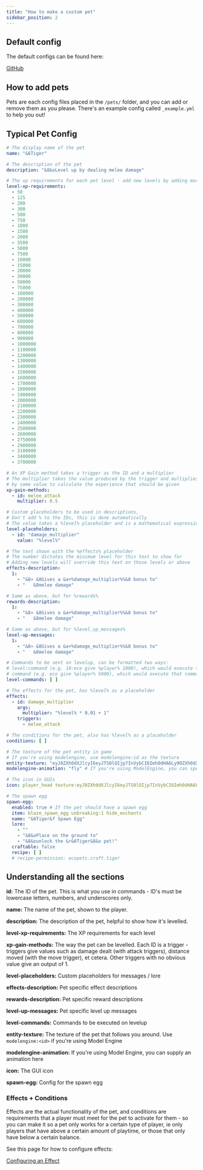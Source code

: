 ```yaml
---
title: "How to make a custom pet"
sidebar_position: 2
---
```


## Default config

The default configs can be found here:

[GitHub](https://github.com/Auxilor/EcoPets/blob/master/eco-core/core-plugin/src/main/resources/pets/)

## How to add pets
Pets are each config files placed in the `/pets/` folder, and you can add or remove them as you please. There's an example config called `_example.yml` to help you out!

## Typical Pet Config

```yaml
# The display name of the pet
name: "&6Tiger"

# The description of the pet
description: "&8&oLevel up by dealing melee damage"

# The xp requirements for each pet level - add new levels by adding more to this list
level-xp-requirements:
  - 50
  - 125
  - 200
  - 300
  - 500
  - 750
  - 1000
  - 1500
  - 2000
  - 3500
  - 5000
  - 7500
  - 10000
  - 15000
  - 20000
  - 30000
  - 50000
  - 75000
  - 100000
  - 200000
  - 300000
  - 400000
  - 500000
  - 600000
  - 700000
  - 800000
  - 900000
  - 1000000
  - 1100000
  - 1200000
  - 1300000
  - 1400000
  - 1500000
  - 1600000
  - 1700000
  - 1800000
  - 1900000
  - 2000000
  - 2100000
  - 2200000
  - 2300000
  - 2400000
  - 2500000
  - 2600000
  - 2750000
  - 2900000
  - 3100000
  - 3400000
  - 3700000

# An XP Gain method takes a trigger as the ID and a multiplier
# The multiplier takes the value produced by the trigger and multiplies it
# by some value to calculate the experience that should be given
xp-gain-methods:
  - id: melee_attack
    multiplier: 0.5

# Custom placeholders to be used in descriptions,
# Don't add % to the IDs, this is done automatically
# The value takes a %level% placeholder and is a mathematical expression
level-placeholders:
  - id: "damage_multiplier"
    value: "%level%"

# The text shown with the %effects% placeholder
# The number dictates the minimum level for this text to show for
# Adding new levels will override this text on those levels or above
effects-description:
  1:
    - "&8» &8Gives a &a+%damage_multiplier%%&8 bonus to"
    - "   &8melee damage"

# Same as above, but for %rewards%
rewards-description:
  1:
    - "&8» &8Gives a &a+%damage_multiplier%%&8 bonus to"
    - "   &8melee damage"

# Same as above, but for %level_up_messages%
level-up-messages:
  1:
    - "&8» &8Gives a &a+%damage_multiplier%%&8 bonus to"
    - "   &8melee damage"

# Commands to be sent on levelup, can be formatted two ways:
# level:command (e.g. 10:eco give %player% 1000), which would execute that command for level 10
# command (e.g. eco give %player% 5000), which would execute that command for all levels
level-commands: [ ]

# The effects for the pet, has %level% as a placeholder
effects:
  - id: damage_multiplier
    args:
      multiplier: "%level% * 0.01 + 1"
    triggers:
      - melee_attack

# The conditions for the pet, also has %level% as a placeholder
conditions: [ ]

# The texture of the pet entity in game
# If you're using modelengine, use modelengine:id as the texture
entity-texture: "eyJ0ZXh0dXJlcyI6eyJTS0lOIjp7InVybCI6Imh0dHA6Ly90ZXh0dXJlcy5taW5lY3JhZnQubmV0L3RleHR1cmUvOTA5NWZjYzFlM2Q3Y2JkMzUwZjE5YjM4OTQ5OGFiOGJiOTZjNjVhZDE4NWQzNDU5MjA2N2E3ZDAzM2FjNDhkZSJ9fX0="
modelengine-animation: "fly" # If you're using ModelEngine, you can specify an animation here; you can leave this out if you're not.

# The icon in GUIs
icon: player_head texture:eyJ0ZXh0dXJlcyI6eyJTS0lOIjp7InVybCI6Imh0dHA6Ly90ZXh0dXJlcy5taW5lY3JhZnQubmV0L3RleHR1cmUvOTA5NWZjYzFlM2Q3Y2JkMzUwZjE5YjM4OTQ5OGFiOGJiOTZjNjVhZDE4NWQzNDU5MjA2N2E3ZDAzM2FjNDhkZSJ9fX0=

# The spawn egg
spawn-egg:
  enabled: true # If the pet should have a spawn egg
  item: blaze_spawn_egg unbreaking:1 hide_enchants
  name: "&6Tiger&f Spawn Egg"
  lore:
    - ""
    - "&8&oPlace on the ground to"
    - "&8&ounlock the &r&6Tiger&8&o pet!"
  craftable: false
  recipe: [ ]
  # recipe-permission: ecopets.craft.tiger
```

## Understanding all the sections

**id:** The ID of the pet. This is what you use in commands - ID's must be lowercase letters, numbers, and underscores only.

**name:** The name of the pet, shown to the player.

**description:** The description of the pet, helpful to show how it's levelled.

**level-xp-requirements:** The XP requirements for each level

**xp-gain-methods:** The way the pet can be levelled. Each ID is a trigger - triggers give values such as damage dealt (with attack triggers), distance moved (with the move trigger), et cetera. Other triggers with no obvious value give an output of 1.

**level-placeholders:** Custom placeholders for messages / lore

**effects-description:** Pet specific effect descriptions

**rewards-description:** Pet specific reward descriptions

**level-up-messages:** Pet specific level up messages

**level-commands:** Commands to be executed on levelup 

**entity-texture:** The texture of the pet that follows you around. Use `modelengine:<id>` if you're using Model Engine

**modelengine-animation:** If you're using Model Engine, you can supply an animation here

**icon:** The GUI icon

**spawn-egg:** Config for the spawn egg

### Effects + Conditions

Effects are the actual functionality of the pet, and conditions are requirements that a player must meet for the pet to activate for them - so you can make it so a pet only works for a certain type of player, ie only players that have above a certain amount of playtime, or those that only have below a certain balance.

See this page for how to configure effects:

[Configuring an Effect](https://plugins.auxilor.io/effects/configuring-an-effect)
